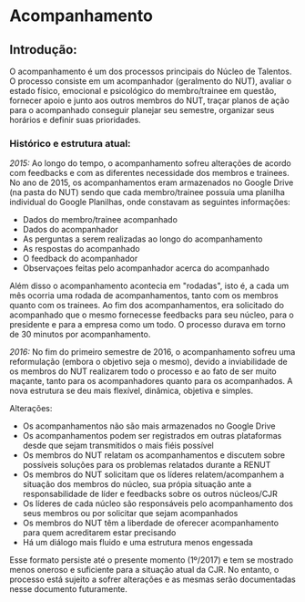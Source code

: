 # Acompanhamento

## Introdução:

O acompanhamento é um dos processos principais do Núcleo de Talentos. O processo consiste em um acompanhador (geralmento do NUT), avaliar o estado físico, emocional e psicológico do membro/trainee em questão, fornecer apoio e junto aos outros membros do NUT, traçar planos de ação para o acompanhado conseguir planejar seu semestre, organizar seus horários e definir suas prioridades.

### Histórico e estrutura atual:

*2015:*
Ao longo do tempo, o acompanhamento sofreu alterações de acordo com feedbacks e com as diferentes necessidade dos membros e trainees. No ano de 2015, os acompanhamentos eram armazenados no Google Drive (na pasta do NUT) sendo que cada membro/trainee possuía uma planilha individual do Google Planilhas, onde constavam as seguintes informações:

- Dados do membro/trainee acompanhado
- Dados do acompanhador
- As perguntas a serem realizadas ao longo do acompanhamento
- As respostas do acompanhado
- O feedback do acompanhador
- Observaçoes feitas pelo acompanhador acerca do acompanhado  

Além disso o acompanhamento acontecia em "rodadas", isto é, a cada um mês ocorria uma rodada de acompanhamentos, tanto com os membros quanto com os trainees. Ao fim dos acompanhamentos, era solicitado do acompanhado que o mesmo fornecesse feedbacks para seu núcleo, para o presidente e para a empresa como um todo. O processo durava em torno de 30 minutos por acompanhamento.

*2016:*
No fim do primeiro semestre de 2016, o acompanhamento sofreu uma reformulação (embora o objetivo seja o mesmo), devido a inviabilidade de os membros do NUT realizarem todo o processo e ao fato de ser muito maçante, tanto para os acompanhadores quanto para os acompanhados. A nova estrutura se deu mais flexível, dinâmica, objetiva e simples. 

Alterações:
- Os acompanhamentos não são mais armazenados no Google Drive
- Os acompanhamentos podem ser registrados em outras plataformas desde que sejam transmitidos o mais fiéis possível
- Os membros do NUT relatam os acompanhamentos e discutem sobre possíveis soluções para os problemas relatados durante a RENUT
- Os membros do NUT solicitam que os líderes relatem/acompanhem a situação dos membros do núcleo, sua própia situação ante a responsabilidade de líder e feedbacks sobre os outros núcleos/CJR
- Os líderes de cada núcleo são responsáveis pelo acompanhamento dos seus membros ou por solicitar que sejam acompanhados 
- Os membros do NUT têm a liberdade de oferecer acompanhamento para quem acreditarem estar precisando
- Há um diálogo mais fluido e uma estrutura menos engessada 

Esse formato persiste até o presente momento (1º/2017) e tem se mostrado menos oneroso e suficiente para a situação atual da CJR. No entanto, o processo está sujeito a sofrer alterações e as mesmas serão documentadas nesse documento futuramente.
